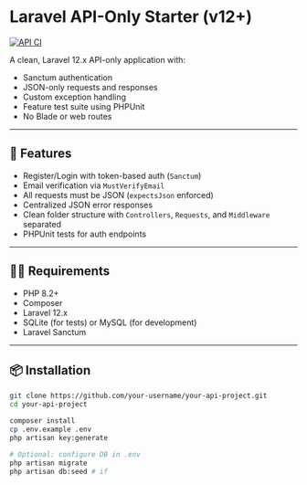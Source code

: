# Laravel API-Only Starter (v12+)

[![API CI](https://github.com/vijaysebastian/api-app/actions/workflows/laravel-ci.yml/badge.svg)](https://github.com/vijaysebastian/api-app/actions/workflows/laravel-ci.yml)

A clean, Laravel 12.x API-only application with:
- Sanctum authentication
- JSON-only requests and responses
- Custom exception handling
- Feature test suite using PHPUnit
- No Blade or web routes

---

## 🚀 Features

- Register/Login with token-based auth (`Sanctum`)
- Email verification via `MustVerifyEmail`
- All requests must be JSON (`expectsJson` enforced)
- Centralized JSON error responses
- Clean folder structure with `Controllers`, `Requests`, and `Middleware` separated
- PHPUnit tests for auth endpoints

---

## 🧑‍💻 Requirements

- PHP 8.2+
- Composer
- Laravel 12.x
- SQLite (for tests) or MySQL (for development)
- Laravel Sanctum

---

## 📦 Installation

```bash
git clone https://github.com/your-username/your-api-project.git
cd your-api-project

composer install
cp .env.example .env
php artisan key:generate

# Optional: configure DB in .env
php artisan migrate
php artisan db:seed # if
